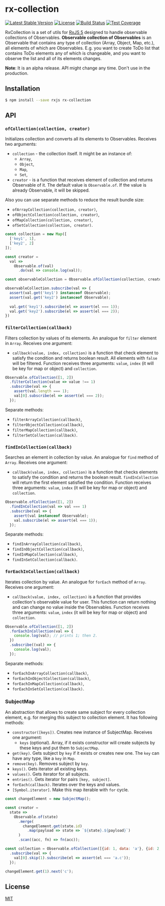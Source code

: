# rx-collection

[![Latest Stable Version](https://img.shields.io/npm/v/rx-collection.svg)](https://www.npmjs.com/package/rx-collection)
[![License](https://img.shields.io/npm/l/rx-collection.svg)](./LICENSE)
[![Build Status](https://img.shields.io/travis/poetez/rx-collection/master.svg)](https://travis-ci.org/poetez/rx-collection)
[![Test Coverage](https://img.shields.io/codecov/c/github/poetez/rx-collection/master.svg)](https://codecov.io/gh/poetez/rx-collection)

RxCollection is a set of utils for [RxJS 5](https://github.com/ReactiveX/rxjs) designed to handle observable collections of Observables. 
**Observable collection of Observables** is an Observable that contains any type of collection (Array, Object, Map, etc.), all elements of 
which are Observables. E.g. you want to create ToDo list that contains ToDo elements any of which is changeable, and you want to observe 
the list and all of its elements changes. 

**Note**: It is an alpha release. API might change any time. Don't use in the production. 
 
## Installation
```bash
$ npm install --save rxjs rx-collection
```

## API
### `ofCollection(collection, creator)`
Initializes collection and converts all its elements to Observables. Receives two arguments:
* `collection` - the collection itself. It might be an instance of:
  * `Array`,
  * `Object`,
  * `Map`,
  * `Set`,
* `creator` - is a function that receives element of collection and returns Observable of it. The default value is `Observable.of`. If the
value is already Observable, it will be skipped.

Also you can use separate methods to reduce the result bundle size: 
* `ofArrayCollection(collection, creator)`,
* `ofObjectCollection(collection, creator)`,
* `ofMapCollection(collection, creator)`,
* `ofSetCollection(collection, creator)`.

```javascript
const collection = new Map([
  ['key1', 1],
  ['key2', 2]
]);

const creator = 
  val => 
    Observable.of(val)
      .do(val => console.log(val));

const observableCollection = Observable.ofCollection(collection, creator);

observableCollection.subscribe(val => {
  assert(val.get('key1') instanceof Observable);
  assert(val.get('key2') instanceof Observable);
  
  val.get('key1').subscribe(el => assert(el === 1));
  val.get('key2').subscribe(el => assert(el === 2));
})
```
### `filterCollection(callback)`
Filters collection by values of its elements. An analogue for `filter` element in `Array`. Receives one argument:
  * `callback(value, index, collection)` is a function that check element to satisfy the condition and returns boolean result. All 
  elements with `false` will be filtered. Function receives three arguments: `value`, `index` (it will be key for map or object) and 
  `collection`. 

```javascript
Observable.ofCollection([1, 2])
  .filterCollection(value => value !== 1)
  .subscribe(val => {
    assert(val.length === 1);
    val[0].subscribe(el => assert(el === 2));
  });
```
Separate methods: 
* `filterArrayCollection(callback)`,
* `filterObjectCollection(callback)`,
* `filterMapCollection(callback)`,
* `filterSetCollection(callback)`.

### `findInCollection(callback)`
Searches an element in collection by value. An analogue for `find` method of `Array`. Receives one argument:
  * `callback(value, index, collection)` is a function that checks elements to satisfy the condition and returns the boolean result.
  `findInCollection` will return the first element satisfied the condition. Function receives three arguments: `value`, `index` (it will 
  be key for map or object) and `collection`.
  
```javascript
Observable.ofCollection([1, 2])
  .findInCollection(val => val === 1)
  .subscribe(val => {
    assert(val instanceof Observable);
    val.subscribe(el => assert(el === 1));
  });
```
Separate methods: 
* `findInArrayCollection(callback)`,
* `findInObjectCollection(callback)`,
* `findInMapCollection(callback)`,
* `findInSetCollection(callback)`.

### `forEachInCollection(callback)`
Iterates collection by value. An analogue for `forEach` method of `Array`. Receives one argument: 
  * `callback(value, index, collection)` is a function that provides collection's observable value for user. This function can return 
  nothing and can change no value inside the Observables. Function receives three arguments: `value`, `index` (it will be key for map or
  object) and `collection`. 
  
```javascript
Observable.ofCollection([1, 2])
  .forEachInCollection(val => {
    console.log(val); // prints 1; then 2. 
  })
  .subscribe((val) => {
    console.log(val);
  });
```
Separate methods: 
* `forEachInArrayCollection(callback)`,
* `forEachInObjectCollection(callback)`,
* `forEachInMapCollection(callback)`,
* `forEachInSetCollection(callback)`.

### SubjectMap
An abstraction that allows to create same subject for every collection element, e.g. for merging this subject to collection element. 
It has following methods:

* `constructor([keys])`. Creates new instance of SubjectMap. Receives one argument:
  * `keys` (optional). Array, if it exists constructor will create subjects by these keys and put them to `SubjectMap`. 
* `get(key)`. Gets subject by `key` if it exists or creates new one. The `key` can have any type, like a `key` in `Map`. 
* `remove(key)`. Removes subject by `key`.
* `keys()`. Gets iterator all existing keys.
* `values()`. Gets iterator for all subjects.
* `entries()`. Gets iterator for pairs `[key, subject]`. 
* `forEach(callback)`. Iterates over the keys and values.
* `[Symbol.iterator]`. Make this map iterable with `for` cycle.

```javascript
const changeElement = new SubjectMap();

const creator = 
  state => 
    Observable.of(state)
      .merge(
        changeElement.get(state.id)
          .map(payload => state => `${state}.${payload}`)
      )
      .scan((acc, fn) => fn(acc));

const collection = Observable.ofCollection([{id: 1, data: 'a'}, {id: 2, data: 'b'}], creator)
  .subscribe(val => {
    val[0].skip(1).subscribe(el => assert(el === 'a.c'));
  });

changeElement.get(1).next('c');
```

## License
[MIT](./LICENSE)
